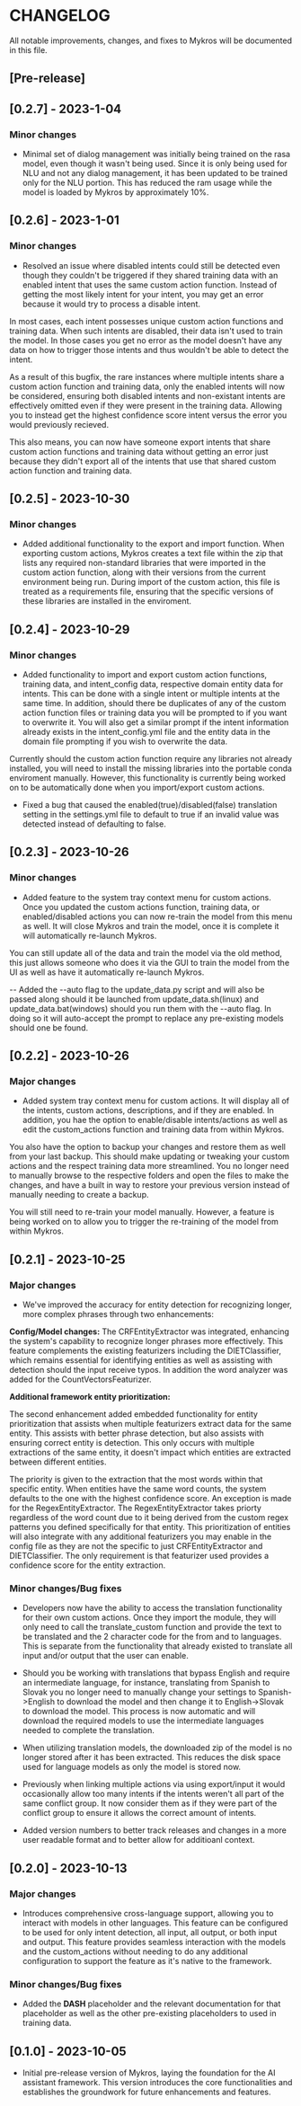 # CHANGELOG

All notable improvements, changes, and fixes to Mykros will be documented in this file.

## [Pre-release]

## [0.2.7] - 2023-1-04
### Minor changes

- Minimal set of dialog management was initially being trained on the rasa model, even though it wasn't being used. Since it is only being used for NLU and not any dialog management, it has been updated to be trained only for the NLU portion. This has reduced the ram usage while the model is loaded by Mykros by approximately 10%.

## [0.2.6] - 2023-1-01
### Minor changes

- Resolved an issue where disabled intents could still be detected even though they couldn't be triggered if they shared training data with an enabled intent that uses the same custom action function. Instead of getting the most likely intent for your intent, you may get an error because it would try to process a disable intent.

In most cases, each intent possesses unique custom action functions and training data. When such intents are disabled, their data isn't used to train the model. In those cases you get no error as the model doesn't have any data on how to trigger those intents and thus wouldn't  be able to detect the intent.

As a result of this bugfix, the rare instances where multiple intents share a custom action function and training data, only the enabled intents will now be considered, ensuring both disabled intents and non-existant intents are effectively omitted even if they were present in the training data. Allowing you to instead get the highest confidence score intent versus the error you would previously recieved.

This also means, you can now have someone export intents that share custom action functions and training data without getting an error just because they didn't export all of the intents that use that shared custom action function and training data.

## [0.2.5] - 2023-10-30
### Minor changes

- Added additional functionality to the export and import function. When exporting custom actions, Mykros creates a text file within the zip that lists any required non-standard libraries that were imported in the custom action function, along with their versions from the current environment being run. During import of the custom action, this file is treated as a requirements file, ensuring that the specific versions of these libraries are installed in the enviroment.

## [0.2.4] - 2023-10-29
### Minor changes

- Added functionality to import and export custom action functions, training data, and intent_config data, respective domain entity data for intents. This can be done with a single intent or multiple intents at the same time. In addition, should there be duplicates of any of the custom action function files or training data you will be prompted to if you want to overwrite it. You will also get a similar prompt if the intent information already exists in the intent_config.yml file and the entity data in the domain file prompting if you wish to overwrite the data.

Currently should the custom action function require any libraries not already installed, you will need to install the missing libraries into the portable conda enviroment manually. However, this functionality is currently being worked on to be automatically done when you import/export custom actions.

- Fixed a bug that caused the enabled(true)/disabled(false) translation setting in the settings.yml file to default to true if an invalid value was detected instead of defaulting to false.

## [0.2.3] - 2023-10-26
### Minor changes

- Added feature to the system tray context menu for custom actions. Once you updated the custom actions function, training data, or enabled/disabled actions you can now re-train the model from this menu as well. It will close Mykros and train the model, once it is complete it will automatically re-launch Mykros.

You can still update all of the data and train the model via the old method, this just allows someone who does it via the GUI to train the model from the UI as well as have it automatically re-launch Mykros.

-- Added the --auto flag to the update_data.py script and will also be passed along should it be launched from update_data.sh(linux) and update_data.bat(windows) should you run them with the --auto flag. In doing so it will auto-accept the prompt to replace any pre-existing models should one be found. 

## [0.2.2] - 2023-10-26
### Major changes

- Added system tray context menu for custom actions. It will display all of the intents, custom actions, descriptions, and if they are enabled. In addition, you hae the option to enable/disable intents/actions as well as edit the custom_actions function and training data from within Mykros. 

You also have the option to backup your changes and restore them as well from your last backup. This should make updating or tweaking your custom actions and the respect training data more streamlined. You no longer need to manually browse to the respective folders and open the files to make the changes, and have a built in way to restore your previous version instead of manually needing to create a backup.

You will still need to re-train your model manually. However, a feature is being worked on to allow you to trigger the re-training of the model from within Mykros. 

## [0.2.1] - 2023-10-25
### Major changes

- We've improved the accuracy for entity detection for recognizing longer, more complex phrases through two enhancements:

**Config/Model changes:** The CRFEntityExtractor was integrated, enhancing the system's capability to recognize longer phrases more effectively. This feature complements the existing featurizers including the DIETClassifier, which remains essential for identifying entities as well as assisting with detection should the input receive typos. In addition the word analyzer was added for the CountVectorsFeaturizer.

**Additional framework entity prioritization:**

The second enhancement added embedded functionality for entity prioritization that assists when multiple featurizers extract data for the same entity. This assists with better phrase detection, but also assists with ensuring correct entity is detection. This only occurs with multiple extractions of the same entity, it doesn't impact which entities are extracted between different entities.

The priority is given to the extraction that the most words within that specific entity. When entities have the same word counts, the system defaults to the one with the highest confidence score. An exception is made for the RegexEntityExtractor. The RegexEntityExtractor takes priorty regardless of the word count due to it being derived from the custom regex patterns you defined specifically for that entity. This prioritization of entities will also integrate with any additional featurizers you may enable in the config file as they are not the specific to just CRFEntityExtractor and DIETClassifier. The only requirement is that featurizer used provides a confidence score for the entity extraction.

### Minor changes/Bug fixes

- Developers now have the ability to access the translation functionality for their own custom actions. Once they import the module, they will only need to call the translate_custom function and provide the text to be translated and the 2 character code for the from and to languages. This is separate from the functionality that already existed to translate all input and/or output that the user can enable.

- Should you be working with translations that bypass English and require an intermediate language, for instance, translating from Spanish to Slovak you no longer need to manually change your settings to Spanish->English to download the model and then change it to English->Slovak to download the model. This process is now automatic and will download the required models to use the intermediate languages needed to complete the translation.

- When utilizing translation models, the downloaded zip of the model is no longer stored after it has been extracted. This reduces the disk space used for language models as only the model is stored now.

- Previously when linking multiple actions via using export/input it would occasionally allow too many intents if the intents weren't all part of the same conflict group. It now consider them as if they were part of the conflict group to ensure it allows the correct amount of intents. 

- Added version numbers to better track releases and changes in a more user readable format and to better allow for additioanl context.
 

## [0.2.0] - 2023-10-13

### Major changes

- Introduces comprehensive cross-language support, allowing you to interact with models in other languages. This feature can be configured to be used for only intent detection, all input, all output, or both input and output. This feature provides seamless interaction with the models and the custom_actions without needing to do any additional configuration to support the feature as it's native to the framework. 


### Minor changes/Bug fixes

- Added the __DASH__ placeholder and the relevant documentation for that placeholder as well as the other pre-existing placeholders to used in training data.

## [0.1.0] - 2023-10-05
- Initial pre-release version of Mykros, laying the foundation for the AI assistant framework. This version introduces the core functionalities and establishes the groundwork for future enhancements and features.

